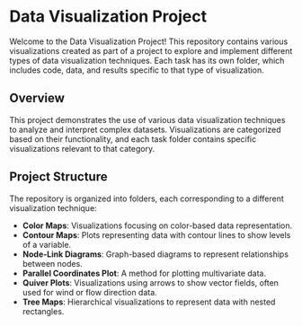 # Data Visualization Project

Welcome to the Data Visualization Project! This repository contains various visualizations created as part of a project to explore and implement different types of data visualization techniques. Each task has its own folder, which includes code, data, and results specific to that type of visualization.

## Overview

This project demonstrates the use of various data visualization techniques to analyze and interpret complex datasets. Visualizations are categorized based on their functionality, and each task folder contains specific visualizations relevant to that category.

## Project Structure

The repository is organized into folders, each corresponding to a different visualization technique:

- **Color Maps**: Visualizations focusing on color-based data representation.
- **Contour Maps**: Plots representing data with contour lines to show levels of a variable.
- **Node-Link Diagrams**: Graph-based diagrams to represent relationships between nodes.
- **Parallel Coordinates Plot**: A method for plotting multivariate data.
- **Quiver Plots**: Visualizations using arrows to show vector fields, often used for wind or flow direction data.
- **Tree Maps**: Hierarchical visualizations to represent data with nested rectangles.